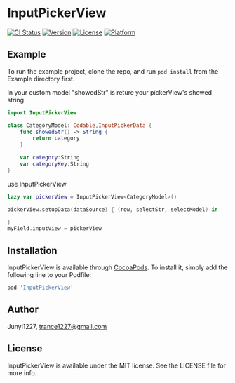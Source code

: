 # InputPickerView

[![CI Status](https://img.shields.io/travis/Junyi1227/InputPickerView.svg?style=flat)](https://travis-ci.org/Junyi1227/InputPickerView)
[![Version](https://img.shields.io/cocoapods/v/InputPickerView.svg?style=flat)](https://cocoapods.org/pods/InputPickerView)
[![License](https://img.shields.io/cocoapods/l/InputPickerView.svg?style=flat)](https://cocoapods.org/pods/InputPickerView)
[![Platform](https://img.shields.io/cocoapods/p/InputPickerView.svg?style=flat)](https://cocoapods.org/pods/InputPickerView)

## Example

To run the example project, clone the repo, and run `pod install` from the Example directory first.

In your custom model
"showedStr" is reture your pickerView's showed string.

```swift
import InputPickerView

class CategoryModel: Codable,InputPickerData {
    func showedStr() -> String {
        return category
    }

    var category:String
    var categoryKey:String
}

```

use InputPickerView
```swift
lazy var pickerView = InputPickerView<CategoryModel>()

pickerView.setupData(dataSource) { (row, selectStr, selectModel) in

}
myField.inputView = pickerView

```

## Installation

InputPickerView is available through [CocoaPods](https://cocoapods.org). To install
it, simply add the following line to your Podfile:

```ruby
pod 'InputPickerView'
```

## Author

Junyi1227, trance1227@gmail.com

## License

InputPickerView is available under the MIT license. See the LICENSE file for more info.
